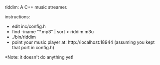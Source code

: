 riddim: A C++ music streamer.

instructions:  

* edit inc/config.h
* find -iname "*.mp3" <some dir> | sort > riddim.m3u
* ./bin/riddim
* point your music player at:  http://localhost:18944 (assuming you kept that port in config.h)


*Note:  it doesn't do anything yet!
